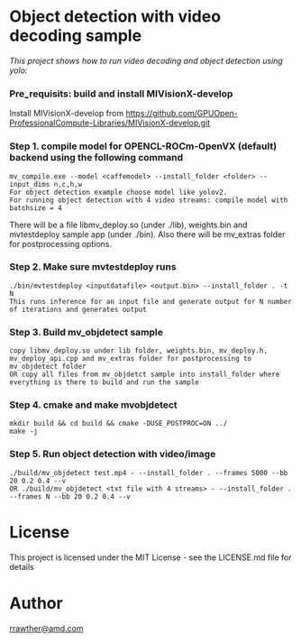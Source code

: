 # Object detection with video decoding sample

*This project shows how to run video decoding and object detection using yolo:*

### Pre_requisits: build and install MIVisionX-develop
Install MIVisionX-develop from https://github.com/GPUOpen-ProfessionalCompute-Libraries/MIVisionX-develop.git

### Step 1. compile model for OPENCL-ROCm-OpenVX (default) backend using the following command

```
mv_compile.exe --model <caffemodel> --install_folder <folder> --input_dims n,c,h,w
For object detection example choose model like yolov2.
For running object detection with 4 video streams: compile model with batchsize = 4
```
There will be a file libmv_deploy.so (under ./lib), weights.bin and mvtestdeploy sample app (under ./bin).
Also there will be mv_extras folder for postprocessing options.

### Step 2. Make sure mvtestdeploy runs
```	
./bin/mvtestdeploy <inputdatafile> <output.bin> --install_folder . -t N
This runs inference for an input file and generate output for N number of iterations and generates output
```
### Step 3. Build mv_objdetect sample

```
copy libmv_deploy.so under lib folder, weights.bin, mv_deploy.h, mv_deploy_api.cpp and mv_extras folder for postprocessing to mv_objdetect folder
OR copy all files from mv_objdetct sample into install_folder where everything is there to build and run the sample
```

### Step 4. cmake and make mvobjdetect
```
mkdir build && cd build && cmake -DUSE_POSTPROC=ON ../
make -j
```

### Step 5. Run object detection with video/image

```
./build/mv_objdetect test.mp4 - --install_folder . --frames 5000 --bb 20 0.2 0.4 --v
OR ./build/mv_objdetect <txt file with 4 streams> - --install_folder . --frames N --bb 20 0.2 0.4 --v
```

# License
This project is licensed under the MIT License - see the LICENSE.md file for details

# Author
rrawther@amd.com
